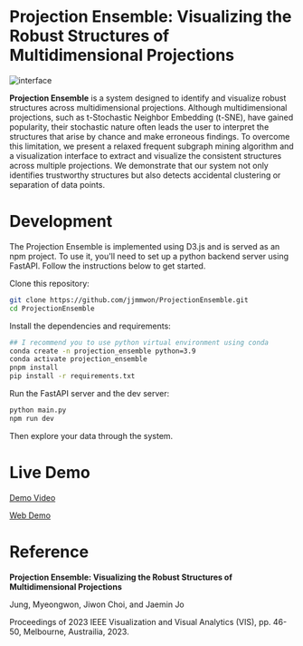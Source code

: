 # Projection Ensemble: Visualizing the Robust Structures of Multidimensional Projections

![interface](https://user-images.githubusercontent.com/98008363/235410453-d19917b0-cd02-490a-916b-5292106a0287.png)

**Projection Ensemble** is a system designed to identify and visualize robust structures across multidimensional projections.
Although multidimensional projections, such as t-Stochastic Neighbor Embedding (t-SNE), have gained popularity, their stochastic nature often leads the user to interpret the structures that arise by chance and make erroneous findings.
To overcome this limitation, we present a relaxed frequent subgraph mining algorithm and a visualization interface to extract and visualize the consistent structures across multiple projections.
We demonstrate that our system not only identifies trustworthy structures but also detects accidental clustering or separation of data points.

# Development

The Projection Ensemble is implemented using D3.js and is served as an npm project.
To use it, you'll need to set up a python backend server using FastAPI.
Follow the instructions below to get started.

Clone this repository:
```Bash
git clone https://github.com/jjmmwon/ProjectionEnsemble.git
cd ProjectionEnsemble
```
Install the dependencies and requirements:
```Bash
## I recommend you to use python virtual environment using conda
conda create -n projection_ensemble python=3.9
conda activate projection_ensemble
pnpm install
pip install -r requirements.txt
```

Run the FastAPI server and the dev server:
```Bash
python main.py
npm run dev
```

Then explore your data through the system.


# Live Demo
[Demo Video](https://youtu.be/rgzyFg7mOfc)

[Web Demo]

# Reference

**Projection Ensemble: Visualizing the Robust Structures of Multidimensional Projections**

Jung, Myeongwon, Jiwon Choi, and Jaemin Jo

Proceedings of 2023 IEEE Visualization and Visual Analytics (VIS), pp. 46-50, Melbourne, Austrailia, 2023.




[Web Demo]: <https://jjmmwon.github.io/ProjectionEnsemble/>
